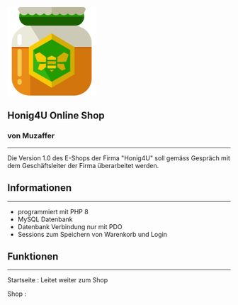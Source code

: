 ![alt text](images/logo.svg)

## Honig4U Online Shop
### von Muzaffer
---

Die Version 1.0 des E-Shops der Firma "Honig4U" soll gemäss Gespräch mit dem Geschäftsleiter der Firma überarbeitet werden.

## Informationen
---
- programmiert mit PHP 8
- MySQL Datenbank
- Datenbank Verbindung nur mit PDO
- Sessions zum Speichern von Warenkorb und Login

## Funktionen
---
Startseite
: Leitet weiter zum Shop 

Shop
: 



<style type="text/css">
    img {
        width: 200px;
        text-align:center;
    }
</style>